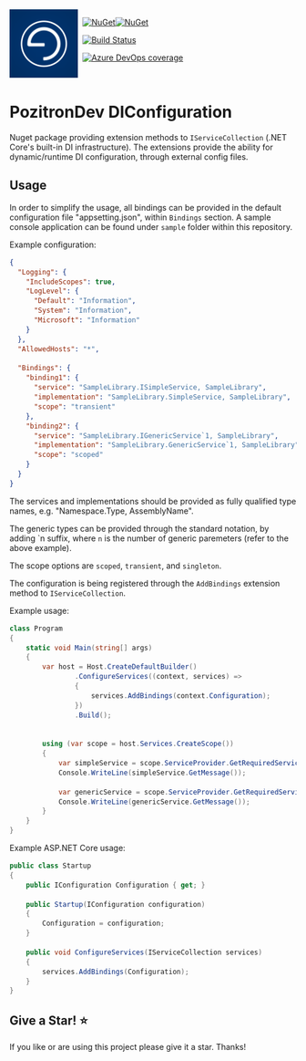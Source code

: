 <img align="left" src="pozitronlogo.png" width="120" height="120">

&nbsp; [![NuGet](https://img.shields.io/nuget/v/PozitronDev.DIConfiguration.svg)](https://www.nuget.org/packages/PozitronDev.DIConfiguration)[![NuGet](https://img.shields.io/nuget/dt/PozitronDev.DIConfiguration.svg)](https://www.nuget.org/packages/PozitronDev.DIConfiguration)

&nbsp; [![Build Status](https://dev.azure.com/pozitrondev/PozitronDev.DIConfiguration/_apis/build/status/DIConfiguration_BuildPackage?branchName=master)](https://dev.azure.com/pozitrondev/PozitronDev.DIConfiguration/_build/latest?definitionId=13&branchName=master)

&nbsp; [![Azure DevOps coverage](https://img.shields.io/azure-devops/coverage/pozitrondev/PozitronDev.DIConfiguration/13)](https://dev.azure.com/pozitrondev/PozitronDev.DIConfiguration/_build/latest?definitionId=13&branchName=master&view=codecoverage-tab)

&nbsp;

# PozitronDev DIConfiguration

Nuget package providing extension methods to `IServiceCollection` (.NET Core's built-in DI infrastructure). The extensions provide the ability for dynamic/runtime DI configuration, through external config files.

## Usage

In order to simplify the usage, all bindings can be provided in the default configuration file "appsetting.json", within `Bindings` section. A sample console application can be found under `sample` folder within this repository.

Example configuration:

```json
{
  "Logging": {
    "IncludeScopes": true,
    "LogLevel": {
      "Default": "Information",
      "System": "Information",
      "Microsoft": "Information"
    }
  },
  "AllowedHosts": "*",

  "Bindings": {
    "binding1": {
      "service": "SampleLibrary.ISimpleService, SampleLibrary",
      "implementation": "SampleLibrary.SimpleService, SampleLibrary",
      "scope": "transient"
    },
    "binding2": {
      "service": "SampleLibrary.IGenericService`1, SampleLibrary",
      "implementation": "SampleLibrary.GenericService`1, SampleLibrary",
      "scope": "scoped"
    }
  }
}
```

The services and implementations should be provided as fully qualified type names, e.g. "Namespace.Type, AssemblyName".

The generic types can be provided through the standard notation, by adding \`n suffix, where `n` is the number of generic paremeters (refer to the above example).

The scope options are `scoped`, `transient`, and `singleton`.

The configuration is being registered through the `AddBindings` extension method to `IServiceCollection`.

Example usage:

```c#
class Program
{
    static void Main(string[] args)
    {
        var host = Host.CreateDefaultBuilder()
                .ConfigureServices((context, services) =>
                {
                    services.AddBindings(context.Configuration);
                })
                .Build();


        using (var scope = host.Services.CreateScope())
        {
            var simpleService = scope.ServiceProvider.GetRequiredService<ISimpleService>();
            Console.WriteLine(simpleService.GetMessage());

            var genericService = scope.ServiceProvider.GetRequiredService<IGenericService<Object>>();
            Console.WriteLine(genericService.GetMessage());
        }
    }
}
```

Example ASP.NET Core usage:

```c#
public class Startup
{
    public IConfiguration Configuration { get; }

    public Startup(IConfiguration configuration)
    {
        Configuration = configuration;
    }

    public void ConfigureServices(IServiceCollection services)
    {
        services.AddBindings(Configuration);
    }
}
```

## Give a Star! :star:
If you like or are using this project please give it a star. Thanks!
